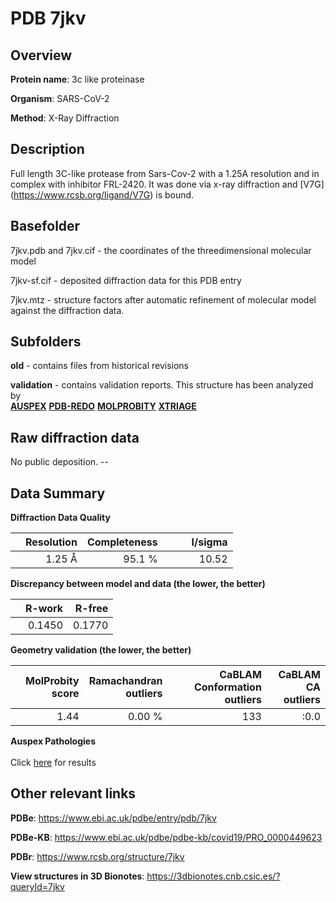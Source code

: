 # PDB 7jkv

## Overview

**Protein name**: 3c like proteinase

**Organism**: SARS-CoV-2

**Method**: X-Ray Diffraction

## Description

Full length 3C-like protease from Sars-Cov-2 with a 1.25A resolution and in complex with inhibitor FRL-2420. It was done via x-ray diffraction and [V7G] (https://www.rcsb.org/ligand/V7G) is bound.

## Basefolder

7jkv.pdb and 7jkv.cif - the coordinates of the threedimensional molecular model

7jkv-sf.cif - deposited diffraction data for this PDB entry

7jkv.mtz - structure factors after automatic refinement of molecular model against the diffraction data.

## Subfolders



**old** - contains files from historical revisions

**validation** - contains validation reports. This structure has been analyzed by <br>[**AUSPEX**](https://github.com/thorn-lab/coronavirus_structural_task_force/tree/master/pdb/3c_like_proteinase/SARS-CoV-2/7jkv/validation/auspex) [**PDB-REDO**](https://github.com/thorn-lab/coronavirus_structural_task_force/tree/master/pdb/3c_like_proteinase/SARS-CoV-2/7jkv/validation/pdb-redo) [**MOLPROBITY**](https://github.com/thorn-lab/coronavirus_structural_task_force/tree/master/pdb/3c_like_proteinase/SARS-CoV-2/7jkv/validation/molprobity) [**XTRIAGE**](https://github.com/thorn-lab/coronavirus_structural_task_force/blob/master/pdb/3c_like_proteinase/SARS-CoV-2/7jkv/validation/Xtriage_output.log)   



## Raw diffraction data

No public deposition. --<br> 

## Data Summary
**Diffraction Data Quality**

|   | Resolution | Completeness| I/sigma |
|---|-------------:|----------------:|--------------:|
|   |1.25 Å|95.1  %|<img width=50/>10.52|

**Discrepancy between model and data (the lower, the better)**

|   | **R-work**| **R-free**   
|---|-------------:|----------------:|           
||  0.1450|  0.1770|

**Geometry validation (the lower, the better)**

|   |**MolProbity<br>score**| **Ramachandran<br>outliers** | **CaBLAM<br>Conformation outliers** | **CaBLAM<br>CA outliers** |
|---|-------------:|----------------:|----------------:|----------------:|
||  1.44|  0.00 %|133|:0.0|

**Auspex Pathologies**<br> <br>Click [here](https://github.com/thorn-lab/coronavirus_structural_task_force/blob/master/pdb/3c_like_proteinase/SARS-CoV-2/7jkv/validation/auspex/7jkv_auspex_comments.txt)  for results

 



## Other relevant links 
**PDBe**:  https://www.ebi.ac.uk/pdbe/entry/pdb/7jkv

**PDBe-KB**: https://www.ebi.ac.uk/pdbe/pdbe-kb/covid19/PRO_0000449623 
 
**PDBr**: https://www.rcsb.org/structure/7jkv 

**View structures in 3D Bionotes**: https://3dbionotes.cnb.csic.es/?queryId=7jkv

